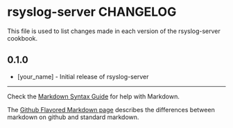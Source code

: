 rsyslog-server CHANGELOG
========================

This file is used to list changes made in each version of the rsyslog-server cookbook.

0.1.0
-----
- [your_name] - Initial release of rsyslog-server

- - -
Check the [Markdown Syntax Guide](http://daringfireball.net/projects/markdown/syntax) for help with Markdown.

The [Github Flavored Markdown page](http://github.github.com/github-flavored-markdown/) describes the differences between markdown on github and standard markdown.
